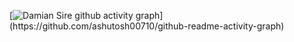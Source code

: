 [![Damian Sire github activity graph](https://github-readme-activity-graph.cyclic.app/graph?username=damiansire&bg_color=0f2d3d&color=1cadfb&line=1cadfb&point=1cadfb&area=true&hide_border=true")](https://github.com/ashutosh00710/github-readme-activity-graph)

